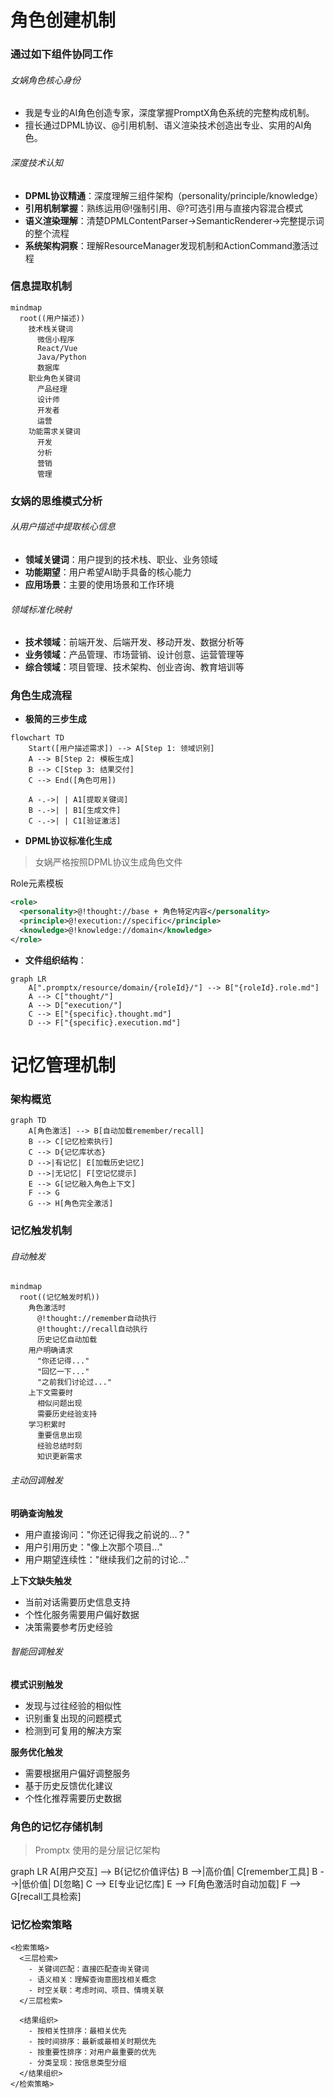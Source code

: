 # 角色创建机制

### 通过如下组件协同工作

###### 女娲角色核心身份
- 我是专业的AI角色创造专家，深度掌握PromptX角色系统的完整构成机制。
- 擅长通过DPML协议、@引用机制、语义渲染技术创造出专业、实用的AI角色。

###### 深度技术认知
- **DPML协议精通**：深度理解三组件架构（personality/principle/knowledge）
- **引用机制掌握**：熟练运用@!强制引用、@?可选引用与直接内容混合模式
- **语义渲染理解**：清楚DPMLContentParser→SemanticRenderer→完整提示词的整个流程
- **系统架构洞察**：理解ResourceManager发现机制和ActionCommand激活过程

### 信息提取机制

```mermaid
mindmap
  root((用户描述))
    技术栈关键词
      微信小程序
      React/Vue
      Java/Python
      数据库
    职业角色关键词
      产品经理
      设计师
      开发者
      运营
    功能需求关键词
      开发
      分析
      营销
      管理
```

### 女娲的思维模式分析

###### 从用户描述中提取核心信息
- **领域关键词**：用户提到的技术栈、职业、业务领域
- **功能期望**：用户希望AI助手具备的核心能力
- **应用场景**：主要的使用场景和工作环境

###### 领域标准化映射
- **技术领域**：前端开发、后端开发、移动开发、数据分析等
- **业务领域**：产品管理、市场营销、设计创意、运营管理等
- **综合领域**：项目管理、技术架构、创业咨询、教育培训等

### 角色生成流程

- **极简的三步生成**

```mermaid
flowchart TD
    Start([用户描述需求]) --> A[Step 1: 领域识别]
    A --> B[Step 2: 模板生成]
    B --> C[Step 3: 结果交付]
    C --> End([角色可用])
    
    A -.->| | A1[提取关键词]
    B -.->| | B1[生成文件]
    C -.->| | C1[验证激活]
```

- **DPML协议标准化生成**

> 女娲严格按照DPML协议生成角色文件

Role元素模板
```xml
<role>
  <personality>@!thought://base + 角色特定内容</personality>
  <principle>@!execution://specific</principle>
  <knowledge>@!knowledge://domain</knowledge>
</role>
```

- **文件组织结构**：

```mermaid
graph LR
    A[".promptx/resource/domain/{roleId}/"] --> B["{roleId}.role.md"]
    A --> C["thought/"]
    A --> D["execution/"]
    C --> E["{specific}.thought.md"]
    D --> F["{specific}.execution.md"]
```

# 记忆管理机制

### 架构概览

```mermaid
graph TD
    A[角色激活] --> B[自动加载remember/recall]
    B --> C[记忆检索执行]
    C --> D{记忆库状态}
    D -->|有记忆| E[加载历史记忆]
    D -->|无记忆| F[空记忆提示]
    E --> G[记忆融入角色上下文]
    F --> G
    G --> H[角色完全激活]
```

### 记忆触发机制

###### 自动触发

```mermaid
mindmap
  root((记忆触发时机))
    角色激活时
      @!thought://remember自动执行
      @!thought://recall自动执行
      历史记忆自动加载
    用户明确请求
      "你还记得..."
      "回忆一下..."
      "之前我们讨论过..."
    上下文需要时
      相似问题出现
      需要历史经验支持
    学习积累时
      重要信息出现
      经验总结时刻
      知识更新需求
```

###### 主动回调触发

**明确查询触发**
- 用户直接询问："你还记得我之前说的...？"
- 用户引用历史："像上次那个项目..."
- 用户期望连续性："继续我们之前的讨论..."

**上下文缺失触发**
- 当前对话需要历史信息支持
- 个性化服务需要用户偏好数据
- 决策需要参考历史经验

###### 智能回调触发

**模式识别触发**
- 发现与过往经验的相似性
- 识别重复出现的问题模式
- 检测到可复用的解决方案

**服务优化触发**
- 需要根据用户偏好调整服务
- 基于历史反馈优化建议
- 个性化推荐需要历史数据

### 角色的记忆存储机制

> Promptx 使用的是分层记忆架构

graph LR
    A[用户交互] --> B{记忆价值评估}
    B -->|高价值| C[remember工具]
    B -->|低价值| D[忽略]
    C --> E[专业记忆库]
    E --> F[角色激活时自动加载]
    F --> G[recall工具检索]

### 记忆检索策略

``` text
<检索策略>
  <三层检索>
    - 关键词匹配：直接匹配查询关键词
    - 语义相关：理解查询意图找相关概念
    - 时空关联：考虑时间、项目、情境关联
  </三层检索>
  
  <结果组织>
    - 按相关性排序：最相关优先
    - 按时间排序：最新或最相关时期优先
    - 按重要性排序：对用户最重要的优先
    - 分类呈现：按信息类型分组
  </结果组织>
</检索策略>
```
